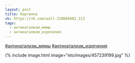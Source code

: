 ```yaml
---
layout: post
title: Картинка
vk: https://vk.com/wall-210066881_213
tags:
  - антинатализм_мемы
  - антинатализм_изречения
---
```

[#антинатализм_мемы](poisk.html#антинатализм_мемы) 
[#антинатализм_изречения](poisk.html#антинатализм_изречения)

{% include image.html image="eto/images/457239199.jpg" %}